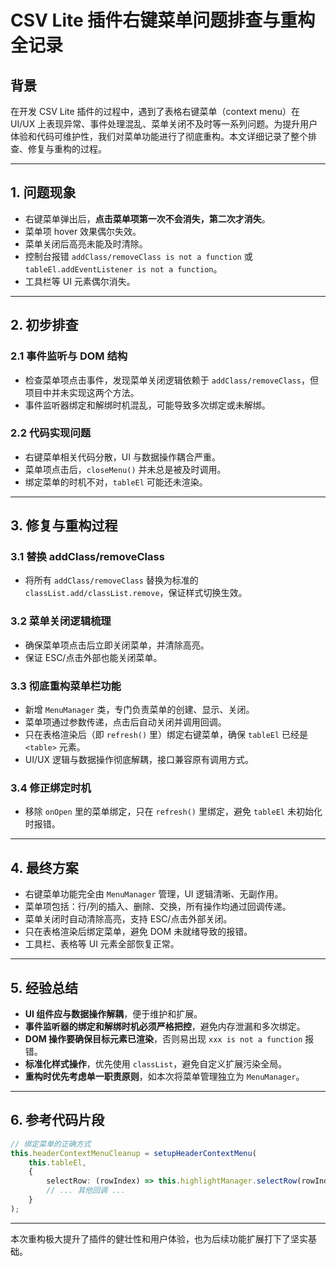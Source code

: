 # CSV Lite 插件右键菜单问题排查与重构全记录

## 背景

在开发 CSV Lite 插件的过程中，遇到了表格右键菜单（context menu）在 UI/UX 上表现异常、事件处理混乱、菜单关闭不及时等一系列问题。为提升用户体验和代码可维护性，我们对菜单功能进行了彻底重构。本文详细记录了整个排查、修复与重构的过程。

---

## 1. 问题现象

- 右键菜单弹出后，**点击菜单项第一次不会消失，第二次才消失**。
- 菜单项 hover 效果偶尔失效。
- 菜单关闭后高亮未能及时清除。
- 控制台报错 `addClass/removeClass is not a function` 或 `tableEl.addEventListener is not a function`。
- 工具栏等 UI 元素偶尔消失。

---

## 2. 初步排查

### 2.1 事件监听与 DOM 结构
- 检查菜单项点击事件，发现菜单关闭逻辑依赖于 `addClass/removeClass`，但项目中并未实现这两个方法。
- 事件监听器绑定和解绑时机混乱，可能导致多次绑定或未解绑。

### 2.2 代码实现问题
- 右键菜单相关代码分散，UI 与数据操作耦合严重。
- 菜单项点击后，`closeMenu()` 并未总是被及时调用。
- 绑定菜单的时机不对，`tableEl` 可能还未渲染。

---

## 3. 修复与重构过程

### 3.1 替换 addClass/removeClass
- 将所有 `addClass/removeClass` 替换为标准的 `classList.add/classList.remove`，保证样式切换生效。

### 3.2 菜单关闭逻辑梳理
- 确保菜单项点击后立即关闭菜单，并清除高亮。
- 保证 ESC/点击外部也能关闭菜单。

### 3.3 彻底重构菜单栏功能
- 新增 `MenuManager` 类，专门负责菜单的创建、显示、关闭。
- 菜单项通过参数传递，点击后自动关闭并调用回调。
- 只在表格渲染后（即 `refresh()` 里）绑定右键菜单，确保 `tableEl` 已经是 `<table>` 元素。
- UI/UX 逻辑与数据操作彻底解耦，接口兼容原有调用方式。

### 3.4 修正绑定时机
- 移除 `onOpen` 里的菜单绑定，只在 `refresh()` 里绑定，避免 `tableEl` 未初始化时报错。

---

## 4. 最终方案

- 右键菜单功能完全由 `MenuManager` 管理，UI 逻辑清晰、无副作用。
- 菜单项包括：行/列的插入、删除、交换，所有操作均通过回调传递。
- 菜单关闭时自动清除高亮，支持 ESC/点击外部关闭。
- 只在表格渲染后绑定菜单，避免 DOM 未就绪导致的报错。
- 工具栏、表格等 UI 元素全部恢复正常。

---

## 5. 经验总结

- **UI 组件应与数据操作解耦**，便于维护和扩展。
- **事件监听器的绑定和解绑时机必须严格把控**，避免内存泄漏和多次绑定。
- **DOM 操作要确保目标元素已渲染**，否则易出现 `xxx is not a function` 报错。
- **标准化样式操作**，优先使用 `classList`，避免自定义扩展污染全局。
- **重构时优先考虑单一职责原则**，如本次将菜单管理独立为 `MenuManager`。

---

## 6. 参考代码片段

```ts
// 绑定菜单的正确方式
this.headerContextMenuCleanup = setupHeaderContextMenu(
    this.tableEl,
    {
        selectRow: (rowIndex) => this.highlightManager.selectRow(rowIndex),
        // ... 其他回调 ...
    }
);
```

---

本次重构极大提升了插件的健壮性和用户体验，也为后续功能扩展打下了坚实基础。 